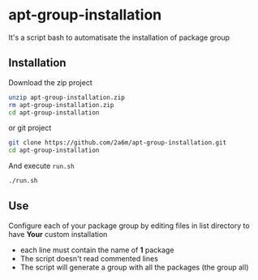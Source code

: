 # apt-group-installation
It's a script bash to automatisate the installation of package group

## Installation
Download the zip project

```bash
unzip apt-group-installation.zip
rm apt-group-installation.zip
cd apt-group-installation
```
or git project

```bash
git clone https://github.com/2a6m/apt-group-installation.git
cd apt-group-installation
```

And execute `run.sh`
```bash
./run.sh
```

## Use
Configure each of your package group by editing files in list directory to have **Your** custom installation

* each line must contain the name of **1** package
* The script doesn't read commented lines
* The script will generate a group with all the packages (the group all)
